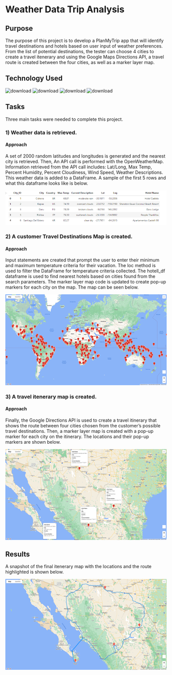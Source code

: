 # Weather Data Trip Analysis

## Purpose
The purpose of this project is to develop a PlanMyTrip app that will identify travel destinations and hotels based on user input of weather preferences. From the list of potential destinations, the tester can choose 4 cities to create a travel itenerary and using the Google Maps Directions API, a travel route is created between the four cities, as well as a marker layer map.

## Technology Used

![download](https://user-images.githubusercontent.com/98500639/185665121-0e830c15-e612-487d-92e5-a0c63696e19a.png)
![download](https://user-images.githubusercontent.com/98500639/185665197-583520c3-840b-4187-a5ea-ede9e925c473.png)
![download](https://user-images.githubusercontent.com/98500639/185665270-c06415c7-356d-4748-98be-e713c48a1a7b.png)
![download](https://user-images.githubusercontent.com/98500639/185665469-27eabbcd-f5d2-4ea6-b9e6-ca1ea3e079a4.png)

## Tasks

Three main tasks were needed to complete this project. 

### 1) Weather data is retrieved. 

#### Approach
A set of 2000 random latitudes and longitudes is generated and the nearest city is retrieved. Then, An API call is performed with the OpenWeatherMap. Information retrieved from the API call includes: Lat/Long, Max Temp, Percent Humidity, Percent Cloudiness, Wind Speed, Weather Descriptions. This weather data is added to a DataFrame. A sample of the first 5 rows and what this dataframe looks like is below.

![DataFrame](https://github.com/JeremyKRay/Weather_Data/blob/f5c0f224ab79c7f6eb432494b1c624cc478db32e/Weather%20DataFrame.png)

### 2) A customer Travel Destinations Map is created. 

#### Approach
Input statements are created that prompt the user to enter their minimum and maximum temperature criteria for their vacation. The loc method is used to filter the DataFrame for temperature criteria collected. The hotell_df dataframe is used to find nearest hotels based on cities found from the search parameters. The marker layer map code is updated to create pop-up markers for each city on the map. The map can be seen below.

![Vacation Map](https://github.com/JeremyKRay/Weather_Data/blob/075f5964ce81f0e6d2cc4305740750d9f75b8a74/WeatherPy_vacation_map.png)

### 3) A travel itenerary map is created.

#### Approach
Finally, the Google Directions API is used to create a travel itinerary that shows the route between four cities chosen from the customer’s possible travel destinations. Then, a marker layer map is created with a pop-up marker for each city on the itinerary. The locations and their pop-up markers are shown below.

![Itenerary Markers](https://github.com/JeremyKRay/Weather_Data/blob/7262a4e0d278403966cc5e8cd30b9ebeb44afd05/WeatherPy_travel_map.png)

## Results

A snapshot of the final itenerary map with the locations and the route highlighted is shown below.

![Route Itenerary](https://github.com/JeremyKRay/Weather_Data/blob/22759c704a3bc613ce5a8aaa14d8f3939d7454df/WeatherPy_travel_map_markers.png)
